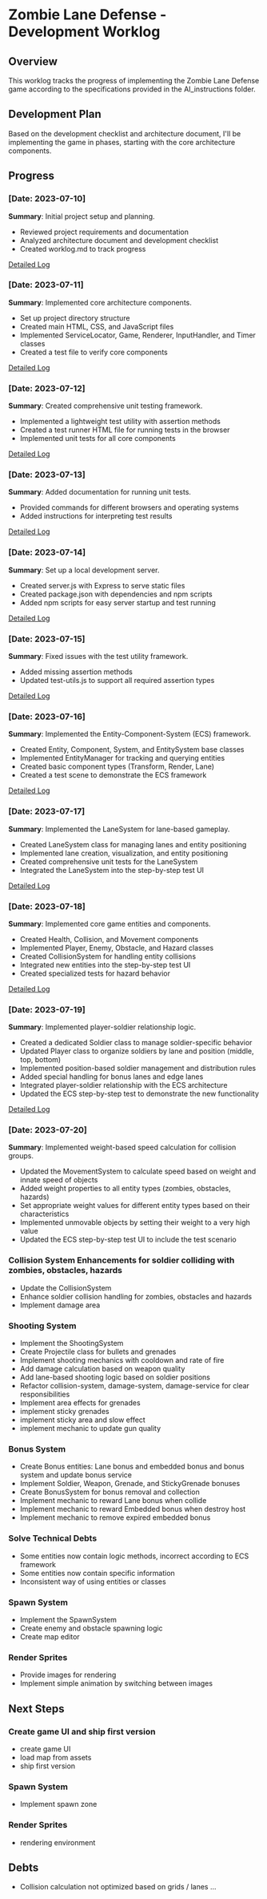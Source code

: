 # Zombie Lane Defense - Development Worklog

## Overview
This worklog tracks the progress of implementing the Zombie Lane Defense game according to the specifications provided in the AI_instructions folder.

## Development Plan
Based on the development checklist and architecture document, I'll be implementing the game in phases, starting with the core architecture components.

## Progress

### [Date: 2023-07-10]
**Summary**: Initial project setup and planning.
- Reviewed project requirements and documentation
- Analyzed architecture document and development checklist
- Created worklog.md to track progress

[Detailed Log](logs/2023-07-10.md)

### [Date: 2023-07-11]
**Summary**: Implemented core architecture components.
- Set up project directory structure
- Created main HTML, CSS, and JavaScript files
- Implemented ServiceLocator, Game, Renderer, InputHandler, and Timer classes
- Created a test file to verify core components

[Detailed Log](logs/2023-07-11.md)

### [Date: 2023-07-12]
**Summary**: Created comprehensive unit testing framework.
- Implemented a lightweight test utility with assertion methods
- Created a test runner HTML file for running tests in the browser
- Implemented unit tests for all core components

[Detailed Log](logs/2023-07-12.md)

### [Date: 2023-07-13]
**Summary**: Added documentation for running unit tests.
- Provided commands for different browsers and operating systems
- Added instructions for interpreting test results

[Detailed Log](logs/2023-07-13.md)

### [Date: 2023-07-14]
**Summary**: Set up a local development server.
- Created server.js with Express to serve static files
- Created package.json with dependencies and npm scripts
- Added npm scripts for easy server startup and test running

[Detailed Log](logs/2023-07-14.md)

### [Date: 2023-07-15]
**Summary**: Fixed issues with the test utility framework.
- Added missing assertion methods
- Updated test-utils.js to support all required assertion types

[Detailed Log](logs/2023-07-15.md)

### [Date: 2023-07-16]
**Summary**: Implemented the Entity-Component-System (ECS) framework.
- Created Entity, Component, System, and EntitySystem base classes
- Implemented EntityManager for tracking and querying entities
- Created basic component types (Transform, Render, Lane)
- Created a test scene to demonstrate the ECS framework

[Detailed Log](logs/2023-07-16.md)

### [Date: 2023-07-17]
**Summary**: Implemented the LaneSystem for lane-based gameplay.
- Created LaneSystem class for managing lanes and entity positioning
- Implemented lane creation, visualization, and entity positioning
- Created comprehensive unit tests for the LaneSystem
- Integrated the LaneSystem into the step-by-step test UI

[Detailed Log](logs/2023-07-17.md)

### [Date: 2023-07-18]
**Summary**: Implemented core game entities and components.
- Created Health, Collision, and Movement components
- Implemented Player, Enemy, Obstacle, and Hazard classes
- Created CollisionSystem for handling entity collisions
- Integrated new entities into the step-by-step test UI
- Created specialized tests for hazard behavior

[Detailed Log](logs/2023-07-18.md)

### [Date: 2023-07-19]
**Summary**: Implemented player-soldier relationship logic.
- Created a dedicated Soldier class to manage soldier-specific behavior
- Updated Player class to organize soldiers by lane and position (middle, top, bottom)
- Implemented position-based soldier management and distribution rules
- Added special handling for bonus lanes and edge lanes
- Integrated player-soldier relationship with the ECS architecture
- Updated the ECS step-by-step test to demonstrate the new functionality

[Detailed Log](logs/2023-07-19.md)

### [Date: 2023-07-20]
**Summary**: Implemented weight-based speed calculation for collision groups.
- Updated the MovementSystem to calculate speed based on weight and innate speed of objects
- Added weight properties to all entity types (zombies, obstacles, hazards)
- Set appropriate weight values for different entity types based on their characteristics
- Implemented unmovable objects by setting their weight to a very high value
- Updated the ECS step-by-step test UI to include the test scenario

### Collision System Enhancements for soldier colliding with zombies, obstacles, hazards
- Update the CollisionSystem
- Enhance soldier collision handling for zombies, obstacles and hazards
- Implement damage area

### Shooting System
- Implement the ShootingSystem
- Create Projectile class for bullets and grenades
- Implement shooting mechanics with cooldown and rate of fire
- Add damage calculation based on weapon quality
- Add lane-based shooting logic based on soldier positions
- Refactor collision-system, damage-system, damage-service for clear responsibilities
- Implement area effects for grenades
- implement sticky grenades
- implement sticky area and slow effect
- implement mechanic to update gun quality

### Bonus System
- Create Bonus entities: Lane bonus and embedded bonus and bonus system and update bonus service
- Implement Soldier, Weapon, Grenade, and StickyGrenade bonuses
- Create BonusSystem for bonus removal and collection
- Implement mechanic to reward Lane bonus when collide
- Implement mechanic to reward Embedded bonus when destroy host
- Implement mechanic to remove expired embedded bonus

### Solve Technical Debts
- Some entities now contain logic methods, incorrect according to ECS framework
- Some entities now contain specific information
- Inconsistent way of using entities or classes

### Spawn System
- Implement the SpawnSystem
- Create enemy and obstacle spawning logic
- Create map editor

### Render Sprites
- Provide images for rendering
- Implement simple animation by switching between images

## Next Steps

### Create game UI and ship first version
- create game UI
- load map from assets
- ship first version

### Spawn System
- Implement spawn zone

### Render Sprites
- rendering environment


## Debts
- Collision calculation not optimized based on grids / lanes ...